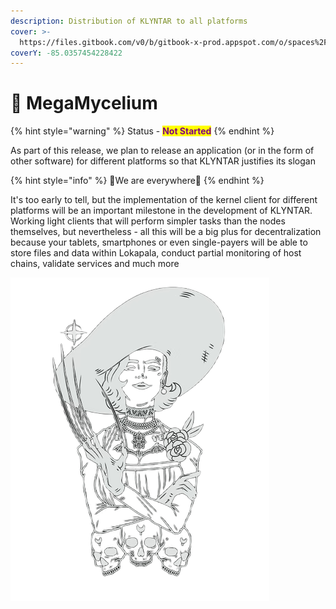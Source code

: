 ```yaml
---
description: Distribution of KLYNTAR to all platforms
cover: >-
  https://files.gitbook.com/v0/b/gitbook-x-prod.appspot.com/o/spaces%2FphIHWZY173DpNXBbDjVg%2Fuploads%2FO95VPTUuCdEFp3l4n6aU%2Ficegif-83.gif?alt=media&token=bcb66a8c-6e44-495e-aa8d-8ad8930baa17
coverY: -85.0357454228422
---
```


# 🍄 MegaMycelium

{% hint style="warning" %}
Status - <mark style="color:purple;">**Not Started**</mark>
{% endhint %}

As part of this release, we plan to release an application (or in the form of other software) for different platforms so that KLYNTAR justifies its slogan

{% hint style="info" %}
🌌We are everywhere🌌
{% endhint %}

It's too early to tell, but the implementation of the kernel client for different platforms will be an important milestone in the development of KLYNTAR. Working light clients that will perform simpler tasks than the nodes themselves, but nevertheless - all this will be a big plus for decentralization because your tablets, smartphones or even single-payers will be able to store files and data within Lokapala, conduct partial monitoring of host chains, validate services and much more

![](<../../.gitbook/assets/image (18) (1).png>)
